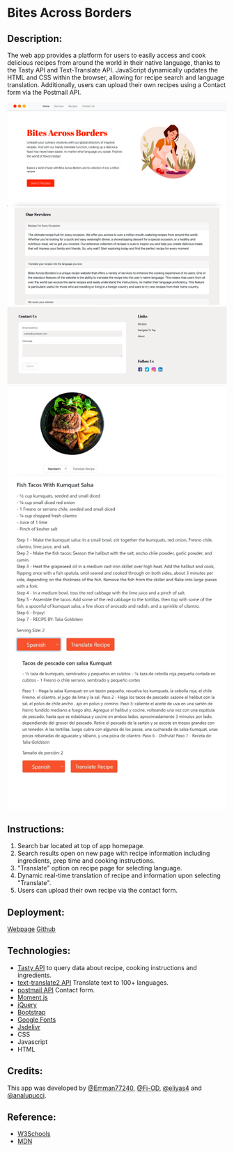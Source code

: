 # Bites Across Borders

## Description:

The web app provides a platform for users to easily access and cook delicious recipes from around the world in their native language, thanks to the Tasty API and Text-Translate API. JavaScript dynamically updates the HTML and CSS within the browser, allowing for recipe search and language translation. Additionally, users can upload their own recipes using a Contact form via the Postmail API. 


![Homepage](assets/images/Homepage-jumbotron.png)
![Our Services](assets/images/Our-Services.png)
![Contact Form](assets/images/Contact-Us.png)
![Recipes](assets/images/Recipes.png)
![Recipe Selected](assets/images/FishTacoRecipe-%20SpanishSelected.jpg)
![Recipe translation](assets/images/FishTacoRecipe-%20SpanishTranslated.jpg)




## Instructions:

1. Search bar located at top of app homepage.
2. Search results open on new page with recipe information including ingredients, prep time and cooking instructions.
3. "Translate" option on recipe page for selecting language.
4. Dynamic real-time translation of recipe and information upon selecting "Translate".
5. Users can upload their own recipe via the contact form.


## Deployment:

[Webpage](https://fi-od.github.io/ApiProjectGroup/)
[Github](https://github.com/Fi-OD/ApiProjectGroup)

## Technologies:

- [Tasty API](https://rapidapi.com/apidojo/api/tasty) to query data about recipe, cooking instructions and ingredients. 
- [text-translate2 API](https://rapidapi.com/dickyagustin/api/text-translator2)  Translate text to 100+ languages.
- [postmail API](https://postmail.invotes.com/) Contact form. 
- [Moment.js](https://momentjs.com/)
- [jQuery](https://jquery.com/)
- [Bootstrap](https://getbootstrap.com/)
- [Google Fonts](https://fonts.google.com/)
- [Jsdelivr](https://www.jsdelivr.com/)
- CSS
- Javascript
- HTML

## Credits:

This app was developed by [@Emman77240](https://github.com/Emman77240), [@Fi-OD](https://github.com/Fi-OD), [@eliyas4](https://github.com/eliyas4) and [@analupucci](https://github.com/analupucci).


## Reference:

- [W3Schools](https://www.w3schools.com)
- [MDN](https://developer.mozilla.org/en-US/)